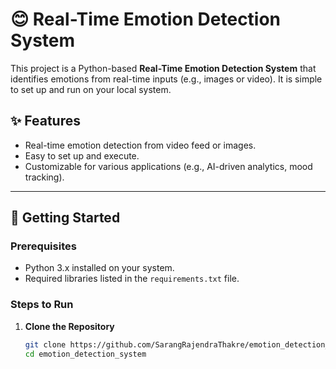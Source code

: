 # 😊 Real-Time Emotion Detection System  

This project is a Python-based **Real-Time Emotion Detection System** that identifies emotions from real-time inputs (e.g., images or video). It is simple to set up and run on your local system.

## ✨ Features  

- Real-time emotion detection from video feed or images.  
- Easy to set up and execute.  
- Customizable for various applications (e.g., AI-driven analytics, mood tracking).

---

## 🚀 Getting Started  

### Prerequisites  

- Python 3.x installed on your system.  
- Required libraries listed in the `requirements.txt` file.

### Steps to Run  

1. **Clone the Repository**  
   ```bash  
   git clone https://github.com/SarangRajendraThakre/emotion_detection_system.git 
   cd emotion_detection_system 
